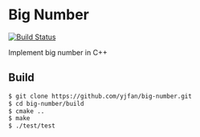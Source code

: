 # Big Number
[![Build Status](https://travis-ci.org/yjfan/big-number.svg)](https://travis-ci.org/yjfan/big-number)

Implement big number in C++

## Build
```bash
$ git clone https://github.com/yjfan/big-number.git
$ cd big-number/build
$ cmake ..
$ make
$ ./test/test
```